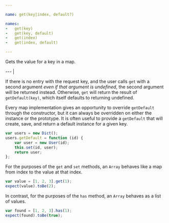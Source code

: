 ```yaml
---

name: get(key|index, default?)

names:
-   get(key)
-   get(key, default)
-   get(index)
-   get(index, default)

---
```


Gets the value for a key in a map.

--- |

If there is no entry with the request key, and the user calls `get` with a
second argument *even if that argument is undefined*, the second argument will
be returned instead.
Otherwise, `get` will return the result of `getDefault(key)`, which itself
defaults to returning undefined.

Every map implementation gives an opportunity to override `getDefault` through
the constructor, but it can always be overridden on either the instance or the
prototype.
It is often useful to provide a `getDefault` that will create, save, and return
a default instance for a given key.

```js
var users = new Dict();
users.getDefault = function (id) {
    var user = new User(id);
    this.set(id, user);
    return user;
};
```

For the purposes of the `get` and `set` methods, an `Array` behaves like a map
from index to the value at that index.

```js
var value = [1, 2, 3].get(1);
expect(value).toBe(2);
```

In contrast, for the purposes of the `has` method, an `Array` behaves as a list
of values.

```js
var found = [1, 2, 3].has(1);
expect(found).toBe(true);
```

